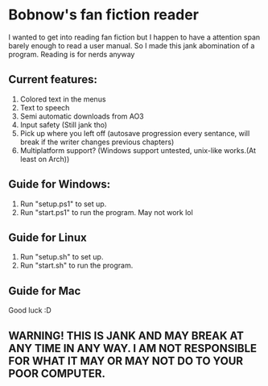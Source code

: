 # Bobnow's fan fiction reader
I wanted to get into reading fan fiction but I happen to have a attention span barely enough to read a user manual.
So I made this jank abomination of a program. Reading is for nerds anyway
## Current features:
1. Colored text in the menus
2. Text to speech
3. Semi automatic downloads from AO3
4. Input safety (Still jank tho)
5. Pick up where you left off (autosave progression every sentance, will break if the writer changes previous chapters)
6. Multiplatform support? (Windows support untested, unix-like works.(At least on Arch))
## Guide for Windows:
1. Run "setup.ps1" to set up.
2. Run "start.ps1" to run the program.
May not work lol
## Guide for Linux
1. Run "setup.sh" to set up.
2. Run "start.sh" to run the program.
## Guide for Mac
Good luck :D
## WARNING! THIS IS JANK AND MAY BREAK AT ANY TIME IN ANY WAY. I AM NOT RESPONSIBLE FOR WHAT IT MAY OR MAY NOT DO TO YOUR POOR COMPUTER.

